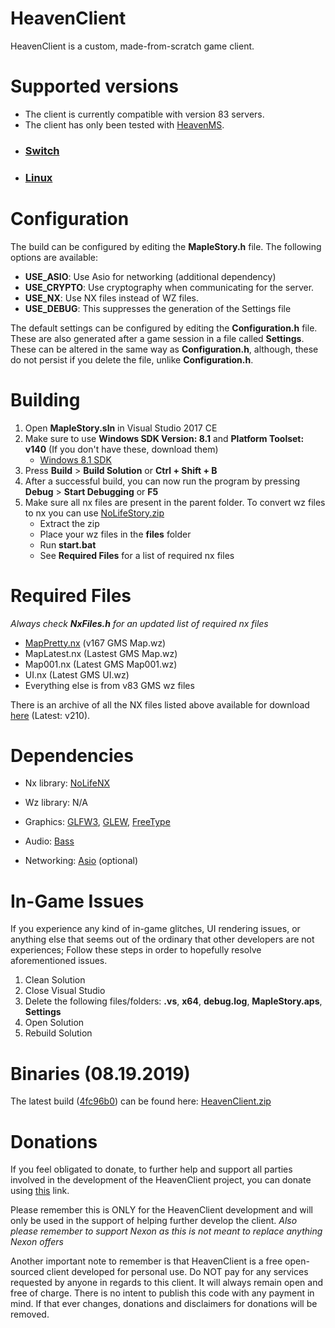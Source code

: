 # HeavenClient
HeavenClient is a custom, made-from-scratch game client.

# Supported versions
- The client is currently compatible with version 83 servers.
- The client has only been tested with [HeavenMS](https://github.com/ronancpl/HeavenMS).
- ### [**Switch**](https://github.com/lain3d/HeavenClientNX)
- ### [**Linux**](https://github.com/ryantpayton/HeavenClient/tree/linux)

# Configuration
The build can be configured by editing the **MapleStory.h** file. The following options are available:
- **USE_ASIO**: Use Asio for networking (additional dependency)
- **USE_CRYPTO**: Use cryptography when communicating for the server.
- **USE_NX**: Use NX files instead of WZ files.
- **USE_DEBUG**: This suppresses the generation of the Settings file

The default settings can be configured by editing the **Configuration.h** file. These are also generated after a game session in a file called **Settings**. These can be altered in the same way as **Configuration.h**, although, these do not persist if you delete the file, unlike **Configuration.h**.

# Building
1. Open **MapleStory.sln** in Visual Studio 2017 CE
2. Make sure to use **Windows SDK Version: 8.1** and **Platform Toolset: v140** (If you don't have these, download them)
   * [Windows 8.1 SDK](https://developer.microsoft.com/en-us/windows/downloads/sdk-archive)
3. Press **Build** > **Build Solution** or **Ctrl + Shift + B**
4. After a successful build, you can now run the program by pressing **Debug** > **Start Debugging** or **F5**
5. Make sure all nx files are present in the parent folder. To convert wz files to nx you can use [NoLifeStory.zip](https://drive.google.com/file/d/1Mk3Kq1lY4NTMqylN5sn0-DQNAcoZZRYH/view?usp=sharing)
   - Extract the zip
   - Place your wz files in the **files** folder
   - Run **start.bat**
   - See **Required Files** for a list of required nx files

# Required Files
*Always check **NxFiles.h** for an updated list of required nx files*
- [MapPretty.nx](https://drive.google.com/file/d/1d8HJkWY6ght5OAoJGtsAjNiG2BL1wcle/view?usp=sharing) (v167 GMS Map.wz)
- MapLatest.nx (Lastest GMS Map.wz)
- Map001.nx (Latest GMS Map001.wz)
- UI.nx (Latest GMS UI.wz)
- Everything else is from v83 GMS wz files

There is an archive of all the NX files listed above available for download [here](https://drive.google.com/file/d/14mujxsm0e4rM0yt029wjabW92dnRX_O7) (Latest: v210).

# Dependencies
- Nx library:
[NoLifeNX](https://github.com/ryantpayton/NoLifeNx)

- Wz library:
N/A

- Graphics:
[GLFW3](http://www.glfw.org/download.html), [GLEW](http://glew.sourceforge.net/), [FreeType](http://www.freetype.org/)

- Audio:
[Bass](http://www.un4seen.com/)

- Networking:
[Asio](http://think-async.com/) (optional)

# In-Game Issues
If you experience any kind of in-game glitches, UI rendering issues, or anything else that seems out of the ordinary that other developers are not experiences; Follow these steps in order to hopefully resolve aforementioned issues.
1. Clean Solution
2. Close Visual Studio
3. Delete the following files/folders: **.vs**, **x64**, **debug.log**, **MapleStory.aps**, **Settings**
4. Open Solution
5. Rebuild Solution

# Binaries (08.19.2019)
The latest build ([4fc96b0](https://github.com/ryantpayton/HeavenClient/commit/4fc96b0d8a2d23216501b00cc2be8e1fd4d28af3)) can be found here: [HeavenClient.zip](https://drive.google.com/file/d/14BiqOHtBiHZOsjrYnwU8twx6r5U7g0p8/view?usp=sharing)

# Donations
If you feel obligated to donate, to further help and support all parties involved in the development of the HeavenClient project, you can donate using [this](https://paypal.me/pools/c/8frYNoobcY) link.

Please remember this is ONLY for the HeavenClient development and will only be used in the support of helping further develop the client. *Also please remember to support Nexon as this is not meant to replace anything Nexon offers*

Another important note to remember is that HeavenClient is a free open-sourced client developed for personal use. Do NOT pay for any services requested by anyone in regards to this client. It will always remain open and free of charge. There is no intent to publish this code with any payment in mind. If that ever changes, donations and disclaimers for donations will be removed.

